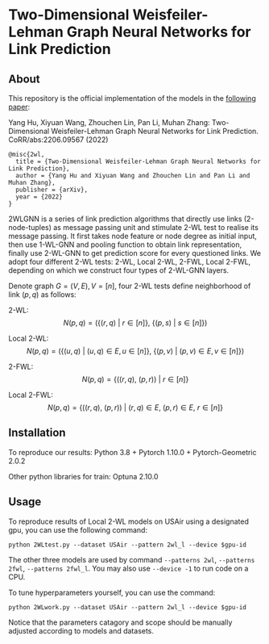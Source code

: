 Two-Dimensional Weisfeiler-Lehman Graph Neural Networks for Link Prediction
===========================================================================

About
-----

This repository is the official implementation of the models in the [following paper](https://arxiv.org/abs/2205.11172v1):

Yang Hu, Xiyuan Wang, Zhouchen Lin, Pan Li, Muhan Zhang: Two-Dimensional Weisfeiler-Lehman Graph Neural Networks for Link Prediction. CoRR/abs:2206.09567 (2022)

```{bibtex}
@misc{2wl,
  title = {Two-Dimensional Weisfeiler-Lehman Graph Neural Networks for Link Prediction},
  author = {Yang Hu and Xiyuan Wang and Zhouchen Lin and Pan Li and Muhan Zhang},
  publisher = {arXiv},
  year = {2022}
}
```

2WLGNN is a series of link prediction algorithms that directly use links (2-node-tuples) as message passing unit and stimulate 2-WL test to realise its message passing. 
It first takes node feature or node degree as initial input, then use 1-WL-GNN and pooling function to obtain link representation, finally use 2-WL-GNN to get prediction 
score for every questioned links. We adopt four different 2-WL tests: 2-WL, Local 2-WL, 2-FWL, Local 2-FWL, depending on which we construct four types of 2-WL-GNN layers.

Denote graph $G=(V,E), V=[n]$, 
four 2-WL tests define neighborhood of link $(p,q)$ as follows:

2-WL:
$$N(p,q) = \Big(\big\lbrace (r, q)\ \vert\ r\in[n]\big\rbrace,\ \big\lbrace (p, s)\ \vert\ s\in[n]\big\rbrace\Big) $$

Local 2-WL:
$$N(p,q) = \Big(\big\lbrace (u, q)\ \vert\ (u, q)\in E, u\in [n] \big\rbrace,\ \big\lbrace (p, v)\ \vert\ (p, v)\in E, v \in [n] \big\rbrace \Big)$$

2-FWL:
$$N(p,q) = \Big\lbrace\big((r, q),\ (p, r)\big)\ \vert\ r\in[n]\Big\rbrace$$

Local 2-FWL:
$$N(p,q) = \Big\lbrace\big((r, q),\ (p, r)\big)\ \vert\ (r,q)\in E,\ (p,r)\in E,\ r\in[n]\Big\rbrace$$

Installation
------------

To reproduce our results: Python 3.8 + Pytorch 1.10.0 + Pytorch-Geometric 2.0.2

Other python libraries for train: Optuna 2.10.0

Usage
-----

To reproduce results of Local 2-WL models on USAir using a designated gpu, you can use the following command:
```
python 2WLtest.py --dataset USAir --pattern 2wl_l --device $gpu-id
```
The other three models are used by command `--patterns 2wl`, `--patterns 2fwl`, `--patterns 2fwl_l`. You may also use `--device -1` to run code on a CPU.

To tune hyperparameters yourself, you can use the command:
```
python 2WLwork.py --dataset USAir --pattern 2wl_l --device $gpu-id
```
Notice that the parameters catagory and scope should be manually adjusted according to models and datasets.
